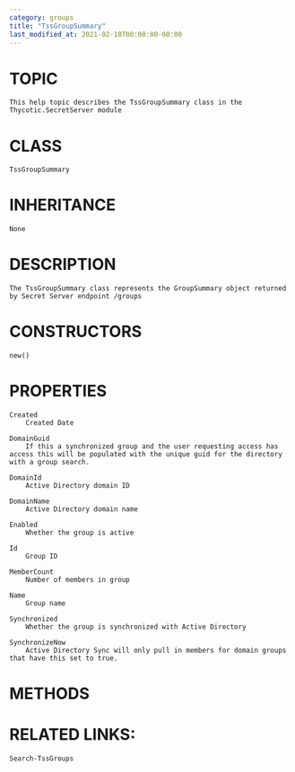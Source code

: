 ```yaml
---
category: groups
title: "TssGroupSummary"
last_modified_at: 2021-02-10T00:00:00-00:00
---
```


# TOPIC
    This help topic describes the TssGroupSummary class in the Thycotic.SecretServer module

# CLASS
    TssGroupSummary

# INHERITANCE
    None

# DESCRIPTION
    The TssGroupSummary class represents the GroupSummary object returned by Secret Server endpoint /groups

# CONSTRUCTORS
    new()

# PROPERTIES
    Created
        Created Date

    DomainGuid
        If this a synchronized group and the user requesting access has access this will be populated with the unique guid for the directory with a group search.

    DomainId
        Active Directory domain ID

    DomainName
        Active Directory domain name

    Enabled
        Whether the group is active

    Id
        Group ID

    MemberCount
        Number of members in group

    Name
        Group name

    Synchronized
        Whether the group is synchronized with Active Directory

    SynchronizeNow
        Active Directory Sync will only pull in members for domain groups that have this set to true.

# METHODS

# RELATED LINKS:
    Search-TssGroups